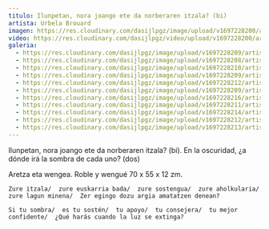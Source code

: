 ```yaml
---
titulo: Ilunpetan, nora joango ete da norberaren itzala? (bi)
artista: Urbela Brouard
imagen: https://res.cloudinary.com/dasijlpgz/image/upload/v1697228208/artistas/Urbela/Ilunpetan%2C%20nora%20joango%20ete%20da%20norberaren%20itzala%20%28bi%29/P1070262.jpg
video: https://res.cloudinary.com/dasijlpgz/video/upload/v1697228200/artistas/Urbela/Ilunpetan%2C%20nora%20joango%20ete%20da%20norberaren%20itzala%20%28bi%29/Sin_t%C3%ADtulo-3.mp4
galeria:
  - https://res.cloudinary.com/dasijlpgz/image/upload/v1697228209/artistas/Urbela/Ilunpetan%2C%20nora%20joango%20ete%20da%20norberaren%20itzala%20%28bi%29/P1070267.jpg
  - https://res.cloudinary.com/dasijlpgz/image/upload/v1697228208/artistas/Urbela/Ilunpetan%2C%20nora%20joango%20ete%20da%20norberaren%20itzala%20%28bi%29/P1070262.jpg
  - https://res.cloudinary.com/dasijlpgz/image/upload/v1697228210/artistas/Urbela/Ilunpetan%2C%20nora%20joango%20ete%20da%20norberaren%20itzala%20%28bi%29/P1070282.jpg
  - https://res.cloudinary.com/dasijlpgz/image/upload/v1697228209/artistas/Urbela/Ilunpetan%2C%20nora%20joango%20ete%20da%20norberaren%20itzala%20%28bi%29/P1070277.jpg
  - https://res.cloudinary.com/dasijlpgz/image/upload/v1697228212/artistas/Urbela/Ilunpetan%2C%20nora%20joango%20ete%20da%20norberaren%20itzala%20%28bi%29/P1070292.jpg
  - https://res.cloudinary.com/dasijlpgz/image/upload/v1697228209/artistas/Urbela/Ilunpetan%2C%20nora%20joango%20ete%20da%20norberaren%20itzala%20%28bi%29/P1070285.jpg
  - https://res.cloudinary.com/dasijlpgz/image/upload/v1697228216/artistas/Urbela/Ilunpetan%2C%20nora%20joango%20ete%20da%20norberaren%20itzala%20%28bi%29/P1070303.jpg
  - https://res.cloudinary.com/dasijlpgz/image/upload/v1697228211/artistas/Urbela/Ilunpetan%2C%20nora%20joango%20ete%20da%20norberaren%20itzala%20%28bi%29/P1070290.jpg
  - https://res.cloudinary.com/dasijlpgz/image/upload/v1697228214/artistas/Urbela/Ilunpetan%2C%20nora%20joango%20ete%20da%20norberaren%20itzala%20%28bi%29/P1070298.jpg
  - https://res.cloudinary.com/dasijlpgz/image/upload/v1697228212/artistas/Urbela/Ilunpetan%2C%20nora%20joango%20ete%20da%20norberaren%20itzala%20%28bi%29/P1070295.jpg
  - https://res.cloudinary.com/dasijlpgz/image/upload/v1697228213/artistas/Urbela/Ilunpetan%2C%20nora%20joango%20ete%20da%20norberaren%20itzala%20%28bi%29/P1070297.jpg
---
```

Ilunpetan, nora joango ete da norberaren itzala? (bi). 
En la oscuridad, ¿a dónde irá la sombra de cada uno? (dos)

Aretza eta wengea. 
Roble y wengué
70 x 55 x 12 zm. 

`Zure itzala/ 
zure euskarria bada/ 
zure sostengua/ 
zure aholkularia/ 
zure lagun minena/ 
Zer egingo dozu argia amatatzen denean?`

`Si tu sombra/ 
es tu sostén/ 
tu apoyo/ 
tu consejera/ 
tu mejor confidente/ 
¿Qué harás cuando la luz se extinga?`